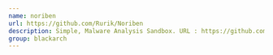 ```yaml
---
name: noriben
url: https://github.com/Rurik/Noriben
description: Simple, Malware Analysis Sandbox. URL : https://github.com/Rurik/Noriben Groups : blackarch blackarch-malware
group: blackarch
---
```

